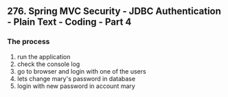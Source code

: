 ## 276. Spring MVC Security - JDBC Authentication - Plain Text - Coding - Part 4

### The process 
1. run the application 
2. check the console log 
3. go to browser and login with one of the users 
4. lets change mary's password in database
5. login with new password in account mary 

